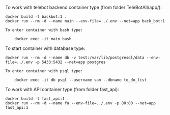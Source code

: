 To work with telebot backend container type (from folder TeleBotAll/app/):

    docker build -t backbot:1 .
    docker run --rm -d --name main --env-file=../.env --net=app back_bot:1

    To enter container with bash type:

        docker exec -it main bash


To start container with database type:

    docker run --rm -d --name db -v test:/var/lib/postgresql/data --env-file=../.env -p 5433:5432 --net=app postgres

    To enter container with psql type:

        docker exec -it db psql --username sam --dbname to_do_list


To work with API container type (from folder fast_api):

    docker build -t fast_api:1 .
    docker run --rm -d --name fa --env-file=../.env -p 80:80 --net=app fast_api:1
